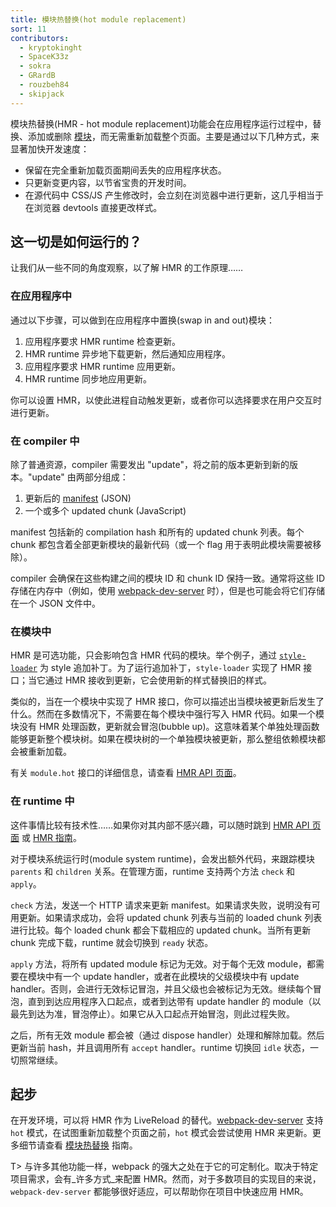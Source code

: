 ```yaml
---
title: 模块热替换(hot module replacement)
sort: 11
contributors:
  - kryptokinght
  - SpaceK33z
  - sokra
  - GRardB
  - rouzbeh84
  - skipjack
---
```


模块热替换(HMR - hot module replacement)功能会在应用程序运行过程中，替换、添加或删除 [模块](/concepts/modules/)，而无需重新加载整个页面。主要是通过以下几种方式，来显著加快开发速度：

- 保留在完全重新加载页面期间丢失的应用程序状态。
- 只更新变更内容，以节省宝贵的开发时间。
- 在源代码中 CSS/JS 产生修改时，会立刻在浏览器中进行更新，这几乎相当于在浏览器 devtools 直接更改样式。


## 这一切是如何运行的？

让我们从一些不同的角度观察，以了解 HMR 的工作原理……

### 在应用程序中

通过以下步骤，可以做到在应用程序中置换(swap in and out)模块：

1. 应用程序要求 HMR runtime 检查更新。
2. HMR runtime 异步地下载更新，然后通知应用程序。
3. 应用程序要求 HMR runtime 应用更新。
4. HMR runtime 同步地应用更新。

你可以设置 HMR，以使此进程自动触发更新，或者你可以选择要求在用户交互时进行更新。


### 在 compiler 中

除了普通资源，compiler 需要发出 "update"，将之前的版本更新到新的版本。"update" 由两部分组成：

1. 更新后的 [manifest](/concepts/manifest) (JSON)
2. 一个或多个 updated chunk (JavaScript)

manifest 包括新的 compilation hash 和所有的 updated chunk 列表。每个 chunk 都包含着全部更新模块的最新代码（或一个 flag 用于表明此模块需要被移除）。

compiler 会确保在这些构建之间的模块 ID 和 chunk ID 保持一致。通常将这些 ID 存储在内存中（例如，使用 [webpack-dev-server](/configuration/dev-server/) 时），但是也可能会将它们存储在一个 JSON 文件中。


### 在模块中

HMR 是可选功能，只会影响包含 HMR 代码的模块。举个例子，通过 [`style-loader`](https://github.com/webpack-contrib/style-loader) 为 style 追加补丁。为了运行追加补丁，`style-loader` 实现了 HMR 接口；当它通过 HMR 接收到更新，它会使用新的样式替换旧的样式。

类似的，当在一个模块中实现了 HMR 接口，你可以描述出当模块被更新后发生了什么。然而在多数情况下，不需要在每个模块中强行写入 HMR 代码。如果一个模块没有 HMR 处理函数，更新就会冒泡(bubble up)。这意味着某个单独处理函数能够更新整个模块树。如果在模块树的一个单独模块被更新，那么整组依赖模块都会被重新加载。

有关 `module.hot` 接口的详细信息，请查看 [HMR API 页面](/api/hot-module-replacement)。


### 在 runtime 中

这件事情比较有技术性……如果你对其内部不感兴趣，可以随时跳到 [HMR API 页面](/api/hot-module-replacement) 或 [HMR 指南](/guides/hot-module-replacement)。

对于模块系统运行时(module system runtime)，会发出额外代码，来跟踪模块 `parents` 和 `children` 关系。在管理方面，runtime 支持两个方法 `check` 和 `apply`。

`check` 方法，发送一个 HTTP 请求来更新 manifest。如果请求失败，说明没有可用更新。如果请求成功，会将 updated chunk 列表与当前的 loaded chunk 列表进行比较。每个 loaded chunk 都会下载相应的 updated chunk。当所有更新 chunk 完成下载，runtime 就会切换到 `ready` 状态。

`apply` 方法，将所有 updated module 标记为无效。对于每个无效 module，都需要在模块中有一个 update handler，或者在此模块的父级模块中有 update handler。否则，会进行无效标记冒泡，并且父级也会被标记为无效。继续每个冒泡，直到到达应用程序入口起点，或者到达带有 update handler 的 module（以最先到达为准，冒泡停止）。如果它从入口起点开始冒泡，则此过程失败。

之后，所有无效 module 都会被（通过 dispose handler）处理和解除加载。然后更新当前 hash，并且调用所有 `accept` handler。runtime 切换回 `idle` 状态，一切照常继续。


## 起步

在开发环境，可以将 HMR 作为 LiveReload 的替代。[webpack-dev-server](/configuration/dev-server/) 支持 `hot` 模式，在试图重新加载整个页面之前，`hot` 模式会尝试使用 HMR 来更新。更多细节请查看 [模块热替换](/guides/hot-module-replacement) 指南。

T> 与许多其他功能一样，webpack 的强大之处在于它的可定制化。取决于特定项目需求，会有_许多方式_来配置 HMR。然而，对于多数项目的实现目的来说，`webpack-dev-server` 都能够很好适应，可以帮助你在项目中快速应用 HMR。
